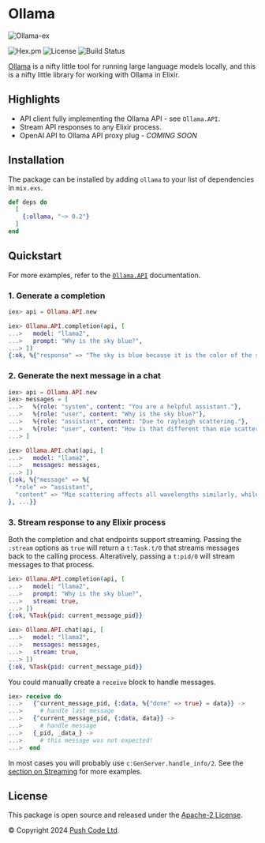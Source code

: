 # Ollama

![Ollama-ex](https://raw.githubusercontent.com/lebrunel/ollama-ex/main/media/poster.webp)

![Hex.pm](https://img.shields.io/hexpm/v/ollama?color=informational)
![License](https://img.shields.io/github/license/lebrunel/ollama-ex?color=informational)
![Build Status](https://img.shields.io/github/actions/workflow/status/lebrunel/ollama-ex/elixir.yml?branch=main)

[Ollama](https://ollama.ai) is a nifty little tool for running large language models locally, and this is a nifty little library for working with Ollama in Elixir.

## Highlights

- API client fully implementing the Ollama API - see `Ollama.API`.
- Stream API responses to any Elixir process.
- OpenAI API to Ollama API proxy plug - *COMING SOON*

## Installation

The package can be installed by adding `ollama` to your list of dependencies in `mix.exs`.

```elixir
def deps do
  [
    {:ollama, "~> 0.2"}
  ]
end
```

## Quickstart

For more examples, refer to the [`Ollama.API`](https://hexdocs.pm/ollama/Ollama.API.html) documentation.

### 1. Generate a completion

```elixir
iex> api = Ollama.API.new

iex> Ollama.API.completion(api, [
...>   model: "llama2",
...>   prompt: "Why is the sky blue?",
...> ])
{:ok, %{"response" => "The sky is blue because it is the color of the sky.", ...}}
```

### 2. Generate the next message in a chat

```elixir
iex> api = Ollama.API.new
iex> messages = [
...>   %{role: "system", content: "You are a helpful assistant."},
...>   %{role: "user", content: "Why is the sky blue?"},
...>   %{role: "assistant", content: "Due to rayleigh scattering."},
...>   %{role: "user", content: "How is that different than mie scattering?"},
...> ]

iex> Ollama.API.chat(api, [
...>   model: "llama2",
...>   messages: messages,
...> ])
{:ok, %{"message" => %{
  "role" => "assistant",
  "content" => "Mie scattering affects all wavelengths similarly, while Rayleigh favors shorter ones."
}, ...}}
```

### 3. Stream response to any Elixir process

Both the completion and chat endpoints support streaming. Passing the `:stream`
options as `true` will return a `t:Task.t/0` that streams messages back to the
calling process. Alteratively, passing a `t:pid/0` will stream messages to that
process.

```elixir
iex> Ollama.API.completion(api, [
...>   model: "llama2",
...>   prompt: "Why is the sky blue?",
...>   stream: true,
...> ])
{:ok, %Task{pid: current_message_pid}}

iex> Ollama.API.chat(api, [
...>   model: "llama2",
...>   messages: messages,
...>   stream: true,
...> ])
{:ok, %Task{pid: current_message_pid}}
```

You could manually create a `receive` block to handle messages.

```elixir
iex> receive do
...>   {^current_message_pid, {:data, %{"done" => true} = data}} ->
...>     # handle last message
...>   {^current_message_pid, {:data, data}} ->
...>     # handle message
...>   {_pid, _data_} ->
...>     # this message was not expected!
...>  end
```

In most cases you will probably use `c:GenServer.handle_info/2`. See the
[section on Streaming](https://hexdocs.pm/ollama/Ollama.API.html#module-streaming) for more examples.

## License

This package is open source and released under the [Apache-2 License](https://github.com/lebrunel/ollama/blob/master/LICENSE).

© Copyright 2024 [Push Code Ltd](https://www.pushcode.com/).
